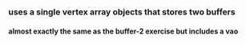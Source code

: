 ### uses a single vertex array objects that stores two buffers

#### almost exactly the same as the buffer-2 exercise but includes a vao
